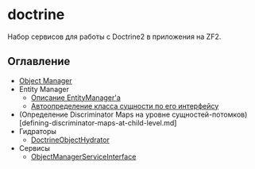 # doctrine

Набор сервисов для работы с Doctrine2 в приложения на ZF2.

## Оглавление
- [Object Manager](object-manager.md)
- Entity Manager
    - [Описание EntityManager'a](entity-manager.md)
    - [Автоопределение класса сущности по его интерфейсу](auto-resolve-entity-class-name.md)
- (Определение Discriminator Maps на уровне сущностей-потомков)[defining-discriminator-maps-at-child-level.md]
- Гидраторы
    - [DoctrineObjectHydrator](doctrine-object-hydrator.md)
- Сервисы
    - [ObjectManagerServiceInterface](object-manager-service.md)
